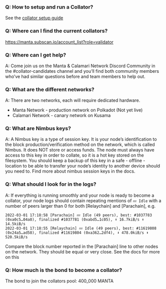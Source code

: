 ### Q: How to setup and run a Collator?
See the [collator setup guide](SetupAndRun/installation)

### Q: Where can I find the current collators?
https://manta.subscan.io/account_list?role=validator

### Q: Where can I get help?
A: Come join us on the Manta & Calamari Network Discord Community in the #collator-candidates channel and you’ll find both community members who’ve had similar questions before and team members to help out.

### Q: What are the different networks?
A: There are two networks, each will require dedicated hardware.

- Manta Network - production network on Polkadot (Not yet live)
- Calamari Network - canary network on Kusama

### Q: What are Nimbus keys?
A: A Nimbus key is a type of session key. It is your node’s identification to the block production/verification method on the network, which is called Nimbus. It does NOT store or access funds. The node must always have access to this key in order to collate, so it is a hot key stored on the filesystem. You should keep a backup of this key in a safe - offline - location to be able to transfer your node’s identity to another device should you need to. Find more about nimbus session keys in the docs.

### Q: What should I look for in the logs?
A: If everything is running smoothly and your node is ready to become a collator, your node logs should contain repeating mentions of `💤 Idle` with a number of peers larger than 0 for both [Relaychain] and [Parachain], e.g.
```
2022-03-01 17:18:58 [Parachain] 💤 Idle (49 peers), best: #1037783 (0xa0c5…04a8), finalized #1037781 (0xabd5…1c05), ⬇ 16.7kiB/s ⬆ 14.5kiB/s
2022-03-01 17:18:55 [Relaychain] 💤 Idle (49 peers), best: #11619808 (0x24a5…ad58), finalized #11619804 (0xa362…2df4), ⬇ 478.0kiB/s ⬆ 520.5kiB/s
```
Compare the block number reported in the [Parachain] line to other nodes on the network. They should be equal or very close.
See the docs for more on this

### Q: How much is the bond to become a collator?
The bond to join the collators pool: 400_000 MANTA
